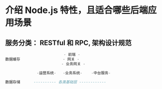 # 介绍 Node.js 特性，且适合哪些后端应用场景

## 服务分类： RESTful 和 RPC, 架构设计规范

```lua
                          - 前端 -
数据缓存                   - 网关 -
                         - 业务网关 -

              -运营系统-   -业务系统-    -中台服务-

数据存储      ---------- 各类基础层 ------------
```
